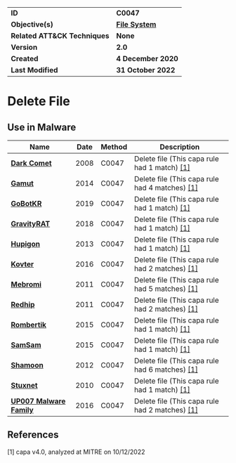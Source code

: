 <table>
<tr>
<td><b>ID</b></td>
<td><b>C0047</b></td>
</tr>
<tr>
<td><b>Objective(s)</b></td>
<td><b><a href="../file-system">File System</a></b></td>
</tr>
<tr>
<td><b>Related ATT&CK Techniques</b></td>
<td><b>None</b></td>
</tr>
<tr>
<td><b>Version</b></td>
<td><b>2.0</b></td>
</tr>
<tr>
<td><b>Created</b></td>
<td><b>4 December 2020</b></td>
</tr>
<tr>
<td><b>Last Modified</b></td>
<td><b>31 October 2022</b></td>
</tr>
</table>


# Delete File


## Use in Malware

|Name|Date|Method|Description|
|---|---|---|---|
|[**Dark Comet**](../xample-malware/dark-comet.md)|2008|C0047|Delete file (This capa rule had 1 match) [[1]](#1)|
|[**Gamut**](../xample-malware/gamut.md)|2014|C0047|Delete file (This capa rule had 4 matches) [[1]](#1)|
|[**GoBotKR**](../xample-malware/gobotkr.md)|2019|C0047|Delete file (This capa rule had 1 match) [[1]](#1)|
|[**GravityRAT**](../xample-malware/gravity-rat.md)|2018|C0047|Delete file (This capa rule had 1 match) [[1]](#1)|
|[**Hupigon**](../xample-malware/hupigon.md)|2013|C0047|Delete file (This capa rule had 1 match) [[1]](#1)|
|[**Kovter**](../xample-malware/kovter.md)|2016|C0047|Delete file (This capa rule had 2 matches) [[1]](#1)|
|[**Mebromi**](../xample-malware/mebromi.md)|2011|C0047|Delete file (This capa rule had 5 matches) [[1]](#1)|
|[**Redhip**](../xample-malware/rebhip.md)|2011|C0047|Delete file (This capa rule had 2 matches) [[1]](#1)|
|[**Rombertik**](../xample-malware/rombertik.md)|2015|C0047|Delete file (This capa rule had 1 match) [[1]](#1)|
|[**SamSam**](../xample-malware/samsam.md)|2015|C0047|Delete file (This capa rule had 1 match) [[1]](#1)|
|[**Shamoon**](../xample-malware/shamoon.md)|2012|C0047|Delete file (This capa rule had 6 matches) [[1]](#1)|
|[**Stuxnet**](../xample-malware/stuxnet.md)|2010|C0047|Delete file (This capa rule had 1 match) [[1]](#1)|
|[**UP007 Malware Family**](../xample-malware/up007.md)|2016|C0047|Delete file (This capa rule had 2 matches) [[1]](#1)|

## References

<a name="1">[1]</a> capa v4.0, analyzed at MITRE on 10/12/2022


